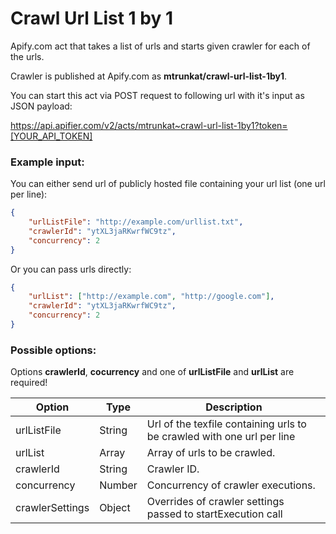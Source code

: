 # Crawl Url List 1 by 1

Apify.com act that takes a list of urls and starts given crawler for each of the urls.

Crawler is published at Apify.com as **mtrunkat/crawl-url-list-1by1**.

You can start this act via POST request to following url with it's input as JSON payload:

https://api.apifier.com/v2/acts/mtrunkat~crawl-url-list-1by1?token=[YOUR_API_TOKEN]

### Example input:

You can either send url of publicly hosted file containing your url list (one url per line):

```json
{
    "urlListFile": "http://example.com/urllist.txt",
    "crawlerId": "ytXL3jaRKwrfWC9tz",
    "concurrency": 2
}
```

Or you can pass urls directly:

```json
{
    "urlList": ["http://example.com", "http://google.com"],
    "crawlerId": "ytXL3jaRKwrfWC9tz",
    "concurrency": 2
}
```

### Possible options:

Options **crawlerId**, **cocurrency** and one of **urlListFile** and **urlList** are required!

|Option|Type|Description|
-------|----|-----------|
|urlListFile|String|Url of the texfile containing urls to be crawled with one url per line|
|urlList|Array|Array of urls to be crawled.|
|crawlerId|String|Crawler ID.|
|concurrency|Number|Concurrency of crawler executions.|
|crawlerSettings|Object|Overrides of crawler settings passed to startExecution call|


